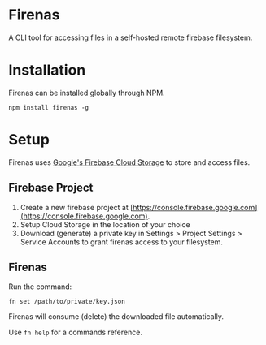 # Firenas

A CLI tool for accessing files in a self-hosted remote firebase filesystem.

# Installation 

Firenas can be installed  globally through NPM.

```shell
npm install firenas -g
```

# Setup 

Firenas uses [Google's Firebase Cloud Storage](https://firebase.google.com/docs/storage) to store and access files.

## Firebase Project

1. Create a new firebase project at [https://console.firebase.google.com](https://console.firebase.google.com). 
2. Setup Cloud Storage in the location of your choice
3. Download (generate) a private key in Settings > Project Settings > Service Accounts to grant firenas access to your filesystem. 

## Firenas

Run the command: 

```shell
fn set /path/to/private/key.json
```

Firenas will consume (delete) the downloaded file automatically. 

Use `fn help` for a commands reference. 
